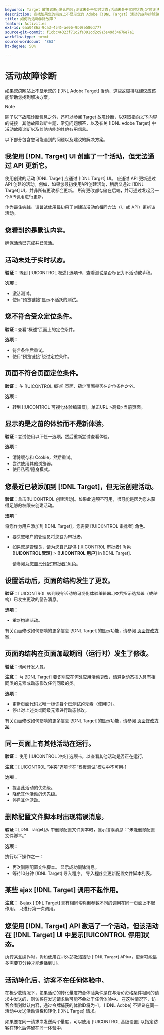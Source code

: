 ```yaml
---
keywords: Target 故障诊断;默认内容;测试未处于实时状态;活动未处于实时状态;定位无法运行;显示之前的体验;无法创建活动;创建活动;页面结构发生更改;页面结构已修改;错误消息;删除配置文件脚本时出错;ajax 无法运行
description: 查找如果您的网站上不显示您的 Adobe [!DNL Target] 活动的故障排除建议。
title: 如何为活动排除故障？
feature: Activities
exl-id: 6aa0486a-9ca3-4545-ae06-9b02e586d777
source-git-commit: f1cbc46323f71c2fa091cd2c9a3e49d34676e7a1
workflow-type: tm+mt
source-wordcount: '863'
ht-degree: 50%

---
```


# 活动故障诊断

如果您的网站上不显示您的 [!DNL Adobe Target] 活动，这些故障排除建议应该能帮助您找到解决方案。

>[!NOTE]
>
>除了以下故障诊断信息之外，还可以参阅 [Target 故障诊断](/help/main/r-troubleshooting-target/troubleshooting-target.md#reference_A9DB82675D044BD8861F6752A4EE6839)，以获取指向以下内容的链接：其他故障诊断主题、常见问题解答，以及有关 [!DNL Adobe Target] 中活动故障诊断以及其他功能的其他有用信息。

以下部分包含您可能遇到的问题以及建议的解决方案。

## 我使用 [!DNL Target] UI 创建了一个活动，但无法通过 API 更新它。

使用创建的活动 [!DNL Target] 应通过 [!DNL Target] UI。 应通过 API 更新通过 API 创建的活动。例如，如果您最初使用API创建活动，稍后又通过 [!DNL Target] UI，并非所有更改都会更新。 所有更改都存储在后端，并可通过发起另一个API调用进行更新。

作为最佳实践，请尝试使用最初用于创建该活动的相同方法（UI 或 API）更新该活动。

## 您看到的是默认内容。

确保活动已完成并已激活。

## 活动未处于实时状态。

**验证：** 转到 [!UICONTROL 概述] 选项卡，查看测试是否标记为不活动或草稿。

**选项：**

* 激活测试。
* 使用“预览链接”显示不活跃的测试。

## 您不符合受众定位条件。

**验证：**&#x200B;查看“概述”页面上的定位条件。

**选项：**

* 符合条件后重试。
* 使用“预览链接”绕过定位条件。

## 页面不符合页面定位条件。

**验证：** 在 [!UICONTROL 概述] 页面，确定页面是否在定位条件之外。

**选项：**

* 转到 [!UICONTROL 可视化体验编辑器]，单击URL >高级>当前页面。

## 显示的是之前的体验而不是新体验。

**验证：**&#x200B;尝试使用以下任一选项，然后重新尝试查看体验。

**选项：**

* 清除缓存和 Cookie，然后重试。
* 尝试使用其他浏览器。
* 使用私密/隐身模式。

## 您最近已被添加到 [!DNL Target]，但无法创建活动。

**验证：**&#x200B;单击[!UICONTROL 创建活动]。如果此选项不可用，很可能是因为您未获得足够的权限来创建活动。

**选项：**

将您作为用户添加到 [!DNL Target]，您需要 [!UICONTROL 审批者] 角色。

* 要求您帐户的管理员将您设为审批者。
* 如果您是管理员，请为您自己提供 [!UICONTROL 审批者] 角色 **[!UICONTROL 管理]** > **[!UICONTROL 用户]** in [!DNL Target].

   请参阅[为您自己分配“审批者”角色](/help/main/administrating-target/start-target.md#task_15CAA437A71444E2932B333D5E66A3C7)。

## 设置活动后，页面的结构发生了更改。

**验证：**[!UICONTROL 转到现有活动的可视化体验编辑器。]查找指示选择器（或结构）已发生更改的警告消息。

**选项：**

* 重新构建活动。

有关页面修改如何影响的更多信息 [!DNL Target]的显示功能，请参阅 [页面修改方案](/help/main/c-experiences/c-visual-experience-composer/r-troubleshoot-composer/vec-scenarios.md#concept_A458A95F65B4401588016683FB1694DB).

## 页面的结构在页面加载期间（运行时）发生了修改。

**验证：**&#x200B;询问开发人员。

**注意：** 为 [!DNL Target] 要识别应在何处应用活动更改，请避免动态插入具有相同类的元素或动态修改任何同级的类。

**选项：**

* 更新页面代码以唯一标识每个已测试的元素（使用ID）。
* 停止对上述类或同级元素进行动态修改。

有关页面修改如何影响的更多信息 [!DNL Target]的显示功能，请参阅 [页面修改方案](/help/main/c-experiences/c-visual-experience-composer/r-troubleshoot-composer/vec-scenarios.md#concept_A458A95F65B4401588016683FB1694DB).

## 同一页面上有其他活动在运行。

**验证：** 使用 [!UICONTROL 冲突] 选项卡，以查看其他活动是否正在运行。

**注意：**[!UICONTROL “冲突”选项卡在“模板测试”模块中不可用。]

**选项：**

* 提高此活动的优先级。
* 降低其他活动的优先级。
* 停用其他活动。

## 删除配置文件脚本时出现错误消息。

**验证：**[!DNL Target]从 中删除配置文件脚本时，显示错误消息：“未能删除配置文件脚本。”

**选项：**

执行以下操作之一：

* 再次删除配置文件脚本。 显示成功删除消息。
* 等待10分钟 [!DNL Target] 导入程序。 导入程序会更新配置文件脚本列表。

## 某些 ajax [!DNL Target] 调用不起作用。

**注意：** 多ajax [!DNL Target] 具有相同名称但参数不同的调用在同一页面上不起作用。 只进行第一次调用。

## 您使用 [!DNL Target] API 激活了一个活动，但该活动在 [!DNL Target] UI 中显示[!UICONTROL 停用]状态。

执行某些操作时，例如使用在UI外部激活活动 [!DNL Target] API中，更新可能最多需要10分钟才能传播到UI。

## 活动转化后，访客不在任何体验中。

在极少数情况下，如果活动的转化量度符合体验条件是在与活动资格条件相同的请求中发送的，则访客在发送请求后可能不会处于任何体验中。 在这种情况下，访客会看到默认内容，通过令牌捕获的体验ID将为–1。 [!DNL Adobe] 不建议在同一活动中发送活动资格和转化 [!DNL Target] 请求。

如果要在同一请求中发送两个量度，可以使用 [!UICONTROL 高级设置] 以指定访客在转化后停留在同一体验中。

